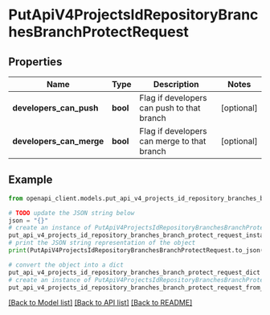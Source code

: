 # PutApiV4ProjectsIdRepositoryBranchesBranchProtectRequest


## Properties

Name | Type | Description | Notes
------------ | ------------- | ------------- | -------------
**developers_can_push** | **bool** | Flag if developers can push to that branch | [optional] 
**developers_can_merge** | **bool** | Flag if developers can merge to that branch | [optional] 

## Example

```python
from openapi_client.models.put_api_v4_projects_id_repository_branches_branch_protect_request import PutApiV4ProjectsIdRepositoryBranchesBranchProtectRequest

# TODO update the JSON string below
json = "{}"
# create an instance of PutApiV4ProjectsIdRepositoryBranchesBranchProtectRequest from a JSON string
put_api_v4_projects_id_repository_branches_branch_protect_request_instance = PutApiV4ProjectsIdRepositoryBranchesBranchProtectRequest.from_json(json)
# print the JSON string representation of the object
print(PutApiV4ProjectsIdRepositoryBranchesBranchProtectRequest.to_json())

# convert the object into a dict
put_api_v4_projects_id_repository_branches_branch_protect_request_dict = put_api_v4_projects_id_repository_branches_branch_protect_request_instance.to_dict()
# create an instance of PutApiV4ProjectsIdRepositoryBranchesBranchProtectRequest from a dict
put_api_v4_projects_id_repository_branches_branch_protect_request_from_dict = PutApiV4ProjectsIdRepositoryBranchesBranchProtectRequest.from_dict(put_api_v4_projects_id_repository_branches_branch_protect_request_dict)
```
[[Back to Model list]](../README.md#documentation-for-models) [[Back to API list]](../README.md#documentation-for-api-endpoints) [[Back to README]](../README.md)


